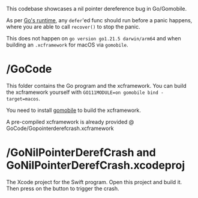 This codebase showcases a nil pointer dereference bug in Go/Gomobile.

As per [Go's runtime](https://go.dev/blog/defer-panic-and-recover),
any `defer`'ed func should run before a panic happens, where you are able to
call `recover()` to stop the panic.

This does not happen on `go version go1.21.5 darwin/arm64` and when building
an `.xcframework` for macOS via `gomobile`.

# /GoCode

This folder contains the Go program and the xcframework.
You can build the xcframework yourself with
`GO111MODULE=on gomobile bind -target=macos`.

You need to install
[gomobile](https://godoc.org/golang.org/x/mobile/cmd/gomobile) to build the
xcframework.

A pre-compiled xcframework is already provided
@ GoCode/Gopointerderefcrash.xcframework

# /GoNilPointerDerefCrash and GoNilPointerDerefCrash.xcodeproj

The Xcode project for the Swift program.
Open this project and build it. Then press on the button to trigger the crash.
